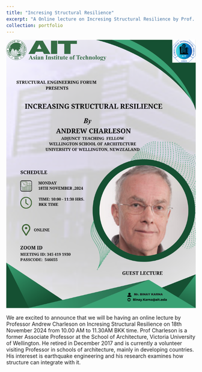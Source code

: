 ```yaml
---
title: "Incresing Structural Resilience"
excerpt: "A Online lecture on Incresing Structural Resilience by Prof. Andrew Charleson'>"
collection: portfolio
---
```

<img src='../images/Professor_Andrew_Charleson.png'>

We are excited to announce that we will be having an online lecture by Professor Andrew Charleson on Incresing Structural Resilience on 18th November 2024 from 10.00 AM to 11.30AM BKK time. Prof Charleson is a former Associate Professor at the School of Architecture, Victoria University of Wellington. He retired in December 2017 and is currently a volunteer visiting Professor in schools of architecture, mainly in developing countries. His intereset is earthquake engineering and his research examines how structure can integrate with it.
